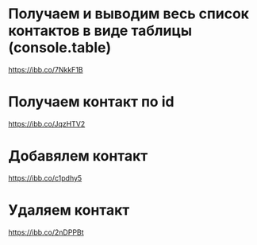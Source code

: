 # Получаем и выводим весь список контактов в виде таблицы (console.table)
https://ibb.co/7NkkF1B


# Получаем контакт по id
https://ibb.co/JqzHTV2

# Добавялем контакт
https://ibb.co/c1pdhy5

# Удаляем контакт
https://ibb.co/2nDPPBt